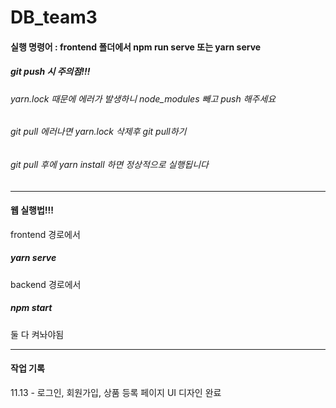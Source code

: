 # DB_team3

#### 실행 명령어 : frontend 폴더에서 npm run serve 또는 yarn serve


##### git push 시 주의점!!!
###### yarn.lock 때문에 에러가 발생하니 node_modules 빼고 push 해주세요
###### git pull 에러나면 yarn.lock 삭제후 git pull하기
###### git pull 후에 yarn install 하면 정상적으로 실행됩니다

---

#### 웹 실행법!!!

frontend 경로에서 
##### yarn serve

backend 경로에서 
##### npm start

둘 다 켜놔야됨

---

#### 작업 기록

11.13 - 로그인, 회원가입, 상품 등록 페이지 UI 디자인 완료
